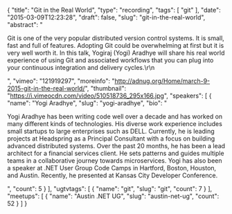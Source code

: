 {
  "title": "Git in the Real World",
  "type": "recording",
  "tags": [
    "git"
  ],
  "date": "2015-03-09T12:23:28",
  "draft": false,
  "slug": "git-in-the-real-world",
  "abstract": "<p>Git is one of the very popular distributed version control systems. It is small, fast and full of features.  Adopting Git could be overwhelming at first but it is very well worth it. In this talk, Yogiraj (Yogi) Aradhye will share his real world experience of using Git and associated workflows that you can plug into your continuous integration and delivery cycles.\r\n</p>",
  "vimeo": "121919297",
  "moreinfo": "http://adnug.org/Home/march-9-2015-git-in-the-real-world/",
  "thumbnail": "https://i.vimeocdn.com/video/510518736_295x166.jpg",
  "speakers": [
    {
      "name": "Yogi Aradhye",
      "slug": "yogi-aradhye",
      "bio": "<p>Yogi Aradhye has been writing code well over a decade and has worked on many different kinds of technologies. His diverse work experience includes small startups to large enterprises such as DELL. Currently, he is leading projects at Headspring as a Principal Consultant with a focus on building advanced distributed systems. Over the past 20 months, he has been a lead architect for a financial services client. He sets patterns and guides multiple teams in a collaborative journey towards microservices. Yogi has also been a speaker at .NET User Group Code Camps in Hartford, Boston, Houston, and Austin. Recently, he presented at Kansas City Developer Conference.</p>",
      "count": 5
    }
  ],
  "ugtvtags": [
    {
      "name": "git",
      "slug": "git",
      "count": 7
    }
  ],
  "meetups": [
    {
      "name": "Austin .NET UG",
      "slug": "austin-net-ug",
      "count": 52
    }
  ]
}